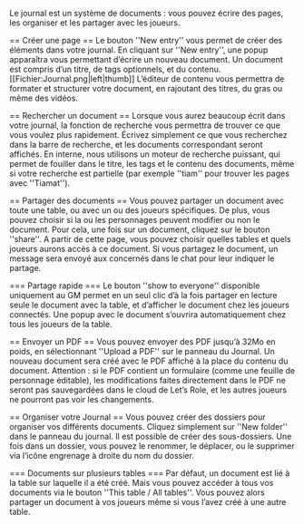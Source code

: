 Le journal est un système de documents : vous pouvez écrire des pages, les organiser et les partager avec les joueurs.

== Créer une page ==
Le bouton ''New entry'' vous permet de créer des éléments dans votre journal. En cliquant sur ''New entry'', une popup apparaîtra vous permettant d’écrire un nouveau document. Un document est compris d’un titre, de tags optionnels, et du contenu.
[[Fichier:Journal.png|left|thumb]] 
L’éditeur de contenu vous permettra de formater et structurer votre document, en rajoutant des titres, du gras ou même des vidéos.

== Rechercher un document ==
Lorsque vous aurez beaucoup écrit dans votre journal, la fonction de recherche vous permettra de trouver ce que vous voulez plus rapidement. Écrivez simplement ce que vous recherchez dans la barre de recherche, et les documents correspondant seront affichés. En interne, nous utilisons un moteur de recherche puissant, qui permet de fouiller dans le titre, les tags et le contenu des documents, même si votre recherche est partielle (par exemple ''tiam'' pour trouver les pages avec ''Tiamat'').

== Partager des documents ==
Vous pouvez partager un document avec toute une table, ou avec un ou des joueurs spécifiques. De plus, vous pouvez choisir si la ou les personnages peuvent modifier ou non le document. Pour cela, une fois sur un document, cliquez sur le bouton ''share''. A partir de cette page, vous pouvez choisir quelles tables et quels joueurs aurons accès à ce document. Si vous partagez le document, un message sera envoyé aux concernés dans le chat pour leur indiquer le partage.

=== Partage rapide ===
Le bouton ''show to everyone'' disponible uniquement au GM permet en un seul clic d’à la fois partager en lecture seule le document avec la table, et d’afficher le document chez les joueurs connectés. Une popup avec le document s’ouvrira automatiquement chez tous les joueurs de la table.

== Envoyer un PDF ==
Vous pouvez envoyer des PDF jusqu’à 32Mo en poids, en sélectionnant ''Upload a PDF'' sur le panneau du Journal. Un nouveau document sera créé avec le PDF affiché à la place du contenu du document. Attention : si le PDF contient un formulaire (comme une feuille de personnage éditable), les modifications faites directement dans le PDF ne seront pas sauvegardées dans le cloud de Let’s Role, et les autres joueurs ne pourront pas voir les changements.

== Organiser votre Journal ==
Vous pouvez créer des dossiers pour organiser vos différents documents. Cliquez simplement sur ''New folder'' dans le panneau du journal. Il est possible de créer des sous-dossiers. Une fois dans un dossier, vous pouvez le renommer, le déplacer, ou le supprimer via l’icône engrenage à droite du nom du dossier.

=== Documents sur plusieurs tables ===
Par défaut, un document est lié à la table sur laquelle il a été créé. Mais vous pouvez accéder à tous vos documents via le bouton ''This table / All tables''. Vous pouvez alors partager un document à vos joueurs même si vous l’avez créé à une autre table.